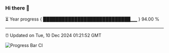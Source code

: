 ### Hi there 👋

⏳ Year progress { ████████████████████████████▁▁ } 94.00 %

---

⏰ Updated on Tue, 10 Dec 2024 01:21:52 GMT

![Progress Bar CI](https://github.com/JuvenileQ/Progress-Bar-CI/workflows/main/badge.svg)

